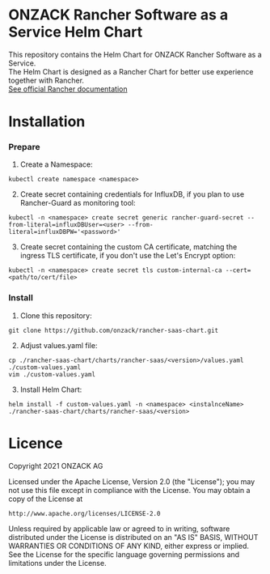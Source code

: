 # ONZACK Rancher Software as a Service Helm Chart
This repository contains the Helm Chart for ONZACK Rancher Software as a Service.  
The Helm Chart is designed as a Rancher Chart for better use experience together with Rancher.  
[See official Rancher documentation](https://rancher.com/docs/rancher/v2.x/en/helm-charts/legacy-catalogs/creating-apps/)

# Installation
### Prepare
1. Create a Namespace:
```
kubectl create namespace <namespace>
```
2. Create secret containing credentials for InfluxDB, if you plan to use Rancher-Guard as monitoring tool:
```
kubectl -n <namespace> create secret generic rancher-guard-secret --from-literal=influxDBUser=<user> --from-literal=influxDBPW='<password>'
```
3. Create secret containing the custom CA certificate, matching the ingress TLS certificate, if you don't use the Let's Encrypt option:
```
kubectl -n <namespace> create secret tls custom-internal-ca --cert=<path/to/cert/file>
```

### Install
1. Clone this repository:
```
git clone https://github.com/onzack/rancher-saas-chart.git
```
2. Adjust values.yaml file:
```
cp ./rancher-saas-chart/charts/rancher-saas/<version>/values.yaml ./custom-values.yaml
vim ./custom-values.yaml
```
3. Install Helm Chart:
```
helm install -f custom-values.yaml -n <namespace> <instalnceName> ./rancher-saas-chart/charts/rancher-saas/<version>
```

# Licence
Copyright 2021 ONZACK AG

Licensed under the Apache License, Version 2.0 (the "License");
you may not use this file except in compliance with the License.
You may obtain a copy of the License at

    http://www.apache.org/licenses/LICENSE-2.0

Unless required by applicable law or agreed to in writing, software
distributed under the License is distributed on an "AS IS" BASIS,
WITHOUT WARRANTIES OR CONDITIONS OF ANY KIND, either express or implied.
See the License for the specific language governing permissions and
limitations under the License.
